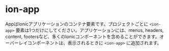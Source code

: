# ion-app

AppはIonicアプリケーションのコンテナ要素です。プロジェクトごとに `<ion-app>` 要素は1つだけにしてください。アプリケーションには、menus, headers, content, footersなど、多くのIonicコンポーネントを含めることができます。オーバーレイコンポーネントは、表示されるときに `<ion-app>` に追加されます。
